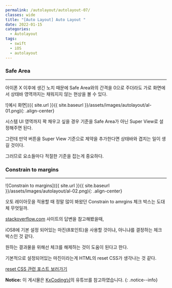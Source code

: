 ```yaml
---
permalink: /autolayout/autolayout-07/
classes: wide
title: "[Auto Layout] Auto Layout "
date: 2022-01-15
categories:
  - Autolayout
tags:
  - swift
  - iOS
  - autolayout
---
```


### Safe Area 

---

아이폰 X 이후에 생긴 노치 때문에 Safe Area와의 간격을 0으로 주더라도 가로 화면에서 상태바 영역까지는 채워지지 않는 현상을 볼 수 있다.

![예시 화면]({{ site.url }}{{ site.baseurl }}/assets/images/autolayout/al-01.png){: .align-center}

시스템 UI 영역까지 꽉 채우고 싶을 경우 기준을 Safe Area가 아닌 Super View로 설정해주면 된다.

그런데 만약 버튼을 Super View 기준으로 제약을 추가한다면 상태바와 겹치는 일이 생길 것이다.

그러므로 요소들마다 적절한 기준을 잡는게 중요하다.

### Constrain to margins

---

![Constrain to margins]({{ site.url }}{{ site.baseurl }}/assets/images/autolayout/al-02.png){: .align-center}

오토 레이아웃을 적용할 때 정말 많이 봐왔던 Constrain to amrgins 체크 박스는 도대체 무엇일까.

[stackoverflow.com](https://stackoverflow.com/questions/25807545/what-is-constrain-to-margin-in-storyboard-in-xcode-6) 사이트의 답변을 참고해봤을때,

iOS8에 기본 설정 되어있는 마진(8포인트)을 사용할 것이냐, 아니냐를 결정하는 체크 박스인 것 같다.

원하는 결과물을 위해선 체크를 해제하는 것이 도움이 된다고 한다.

기본적으로 설정되어있는 마진이라는게 HTML의 reset CSS가 생각나는 것 같다.

[reset CSS 관련 포스트 보러가기](https://overtae.github.io/blog/web/2022-01-09-html-css-01/)



**Notice:** 이 게시물은 [KxCoding님](https://www.youtube.com/watch?v=673jZ19WK58)의 유튜브를 참고하였습니다.
{: .notice--info}